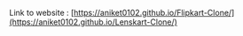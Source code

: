 Link to website :
[https://aniket0102.github.io/Flipkart-Clone/](https://aniket0102.github.io/Lenskart-Clone/)
